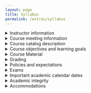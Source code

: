 ```yaml
---
layout: page
title: Syllabus
permalink: /extras/syllabus
---
```


<details markdown="span">
  <summary>Instructor information</summary>

  **Instructor:** Dr W. Riley Casper

  **Office:** McCarthy Hall 160A

  **Email:** wcasper@fullerton.edu

  **Office hourse:** to be determined.  Additional office hours are always available by request.

  **Course website:** we will use Canvas website (Spring 2021 MATH 107-3 21661), but will link additional information from a corresponding <a target="_parent" href="https://wcasper.github.io/math107spring2021">Github Pages site (link)</a> which you may find more convenient for pulling material.
</details>

<details markdown="span">
  <summary>Course meeting information</summary>

  * Section: 03
  * Course ID: 21661
  * Time: MW 8:00AM-9:50AM
  * Meeting Dates: 01/23/2021-05/14/2021
  * Location: online live synchronous lecture on Zoom
</details>

<details markdown="span">
  <summary>Course catalog description</summary>
  This course is an introduction to linear algebra and computation with applications.  Linear algebra topics include Euclidean spaces, matrices and matrix arithmetic, solving systems of equations, and eigenvalues and eigenvectors.  Computation topics include variables, functions, conditionals, loops, and plotting.

  **Course prerequisites:** MAth 150A with a "C" (2.0) or better
</details>

<details markdown="span">
  <summary>Course objectives and learning goals</summary>

  By the end of this course, students will be able to:
  * manipulate matrices by hand and by using MATLAB, including performing matrix addition, multiplication, and row reduction
  * interpret vectors, matrices, and complex numbers algebraically and geometrically
  * find eigenvalues and eigenvectors of matrices and explain some of their applications
  * write introductory-level programs in MATLAB with an understanding of how to manipulate matrices, plot code, and write code that includes functions, loops, and conditional statements
  * communicate mathematics to others and collaborate in teams to complete tasks
</details>

<details markdown="span">
  <summary>Course Material</summary>

  ### Required Textbooks
  There are **two** required texbooks for this course:

  1. *When Life is Linear: From Computer Graphics to Bracketology* by Tim Chartier
  2. Combined tet of *Fundamentals of Matrix Algebra* by Gregory Hartman and *An Introduction to MATLAB* by Troy Siemers 
  A free PDF of the second text will be supplied on the course website.

  ### Required technology
  For this course, you will need to have access to technology that will allow you to join Zoom lectures, join Zoom office hours, view and upload assignments on Canvas, and create MATLAB programs.

  * **HARDWARE:** an actual working laptop or personal computer with both a microphone and a webcam.  This class has a large programming component and **cell phones or tablets will not cut it**.  If you don't have the required hardware, see Technology requests below.
  * **MATLAB:** MATLAB is a robust software package that is used by many scientists and engineers to model real-world phenomena.  You will be required to use MATLAB for in-class and homework assignments.  MATLAB is available for free to all CSUF students.  Visit the following <a target="_parent" href="https://csufullerton.instructure.com/courses/3127326/pages/install-matlab?module_item_id=67996522">link about installing MATLAB</a>.  It is strongly suggested that you have a personal laptop or desktop computer on which you can install MATLAB and do assignments.
  * **Canvas:** We will be using the Canvas Learning Management System for all course materials and communication.  See below for details.
  * **Zoom:** For this course, you will need to have access to technology that will allow you to join Zoom for lectures and office hours.
  * **Internet:** You will require ongoing access to a computer with reliable internet connectivity for assignments and lectures

  ### Technology requests
  If you do not have access to the necessary technology, you may be able to request a laptop, MiFi (wi-fi hotpot), and/or headset from the CSUF IT Department by filling out this <a target="_parent" href="https://apps.fullerton.edu/coviddevicerequest/Request.aspx">technology device request form (link)</a>.


  ### Software for students
  You can get free and low-cost software for being an active CUSF student.  Software downloads and request forms can be found on the <a target="_parent" href=https://fullerton.edu/it/students/software/">CSUF student software website (link)</a>
</details>

<details markdown="span">
  <summary>Grading</summary>

  ### Grading scheme

  Homework: 25\%
  Quizzes: 15\%
  Midterm Exams: 2 at 15\% each
  Final Exam: 30\%

  ### Grading scale (tentative)

  The following is a **tentative** grading scale translating your percentage grade to a final letter grade in the class.  While the actual grading scale will be determined at the end of the semester, the grade you get will be **at least** the grade reflected in the scale below.

  | Letter Grade | Pecentage |
  | ------------ | --------- |
  | A+ | 97-100  |
  | A  | 93-96.9 |
  | A- | 90-92.9 | 
  | B+ | 87-89.9 | 
  | B  | 83-86.9 |
  | B- | 80-82.9 | 
  | C+ | 77-79.9 | 
  | C  | 70-76.9 | 
  | D  | 60-69.9 | 
  | F  |  0-59.9 |

</details>

<details markdown="span">
  <summary>Policies and expectations</summary>

I reserve the right to adjust the policies in this syllabus on a case-by-case basis.

  **E-mail**
  Please email me from your CSU Fullerton account, as other email addresses may be filtered into my Spam folder.

  Allow me 24 hours to respond to your email before sending a follow-up email. My response time may be slower in the evenings or over weekends.

  **Attendance and Participation**
  If you miss any classes during the first week without notifying the instructor or the departmental office within 24 hours of the meeting, you may be dropped from the course.

  Attendance and class participation are important components for success in this course. We will work through assigned in-class problems during our meetings.

  You will be expected to work in groups on in-class assignments. Be respectful, and make sure all team members have completed the task. The teamwork grade will be factored into the participation grade.

  You may also be asked to post in the Discussion Board. Before doing so, review the Forum Rules on our Canvas course site.


  **Quizzes and Assigned Readings**
  You will be assigned a few sections of material to read prior to most class meetings. These are crucial for your understanding of the material in lectures and participation in in-class assignments.

  Quizzes containing material related to the readings or the previous lecture will be given through Canvas each week.

  **Homework**
  Homework assignments will feature both computational and analytic components.  For the former, the MATLAB code, all image files, any required screenshots, and any necessary written solutions for each assignment will need to be submitted through the course website on Canvas.
For the latter, you will need to provide a written solution which will be uploaded with any relevant code as a PDF document.  Three possible ways of accomplishing this include
  * typing your solution in LaTeX on Overleaf and then compiling and downloading the resultant pdf.
  * writing your solution and using a scanner or smartphone to scan it as a PDF document and upload it
  * using some other word processor such as Microsoft Word to create the document and then export it as a PDF
</details>

<details markdown="span">
  <summary>Exams</summary>

  Exams will take place during class at the times stated below. You will log into the class Zoom session and take the exam during a specified time.  Note that you must have video with both your face and hands visible and a working speaker and microphone during the exam.  The microphone should be muted during test-taking in order to not disturb your peers.

  If you have an accommodation from Disability Support Services (such as time-and-a-half), it is your responsibility to coordinate with the instructor before each exam.

  **Midterm Exams**
  There will be two midterm exams, each lasting 1 hour.
  Each midterm will be worth 15\% of your final grade.
  Midterms will be held during class time in our Zoom meeting on the following dates:
  * Wednesday, March 3, 2021
  * Wednesday, April 14, 2021

  **Final Exam**
  The final exam will be cumulative with both written and computational parts, and will account for 30\% of your grade.
  It will be held in our Zoom meeting on FIXME
</details>

<details markdown="span">
  <summary>Important academic calendar dates</summary>

  * January 23 to January 31: No signatures required to add or drop most classes. Add/Drop is through TITAN Online.
  * February 8: Last day for students to drop without a grade of ``W'' using Titan Online. Last day for students to ADD with a permit. All permits expire at midnight on September 8th.
  * April 23: Last day the Math Department will be flexible on the approval of non-medical withdrawal requests. Beginning Tuesday, September 22, students must have a serious and compelling reason for non-medical withdrawal requests and must provide supporting documentation for their reason.
  * May 7: Last day to withdrawal with a truly serious and compelling reason that is clearly beyond the student's control. Students must document their reason.
</details>

<details markdown="span">
  <summary>Academic integrity</summary>

  Students who violate university standards of academic integrity are subject to disciplinary sanctions, including failure in the course and suspension from the university. Since dishonesty in any form harms the individual, other students, and the university, policies on academic integrity are strictly enforced. Examples of academic dishonesty include, but are not limited to:
  1. copying from another student's homework, quiz, exam, or MATLAB code;
  2. allowing another student to copy your work; and
  3. copying homework solutions from the text solutions manual.

  You should familiarize yourself with the academic integrity guidelines found in the current student handbook.  Consult the <a target="_parent" href="http://www.fullerton.edu/senate/publications_policies_resolutions/ups/UPS%20300/UPS%20300.021.pdf">University Policy Statement (UPS) 300.021 regarding Academic Dishonesty (link)</a> for details.
</details>

<details markdown="span">
  <summary>Accommodations</summary>

  ### Disability Support Services (DSS)
  The university requires students with disabilities to register with the Office of Disability Support Services (DSS), located in UH-101, in order to receive prescribed accommodations appropriate to their disability. Students requesting accommodations should inform the instructor during the first week of classes about any disability or special needs that may require specific arrangements/accommodations related to attending class sessions, completing course assignments, writing papers or quizzes/tests/examinations. Additional information can be found by:

  * Visiting the DSS website
  * Calling 657-278-3112
  * Emailing dsservices@fullerton.edu.

  Please contact the following if you have:
  * General inquiries, questions, or concerns: dsservices@fullerton.edu
  * Accommodations or inquiries with your Specialist: dsspecialists@fullerton.edu
  * Exam proctoring questions/concerns: dsstesting@fullerton.edu
  * Accessible technology and accessible instructional materials: dssaccess@fullerton.edu
  * Deaf/hard of hearing: dssdhh@fullerton.edu
  * Notetaking questions/inquiries: dssnotetaking@fullerton.edu

  ### Religious and other accommodations
  If you require accommodations for religious or other reasons, please email the instructor.
</details>



